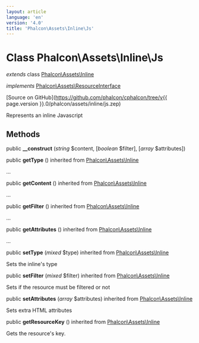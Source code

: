 ```yaml
---
layout: article
language: 'en'
version: '4.0'
title: 'Phalcon\Assets\Inline\Js'
---
```

# Class **Phalcon\Assets\Inline\Js**

*extends* class [Phalcon\Assets\Inline](Phalcon_Assets_Inline)

*implements* [Phalcon\Assets\ResourceInterface](Phalcon_Assets_ResourceInterface)

[Source on GitHub](https://github.com/phalcon/cphalcon/tree/v{{ page.version }}.0/phalcon/assets/inline/js.zep)

Represents an inline Javascript


## Methods
public  **__construct** (*string* $content, [*boolean* $filter], [*array* $attributes])





public  **getType** () inherited from [Phalcon\Assets\Inline](Phalcon_Assets_Inline)

...


public  **getContent** () inherited from [Phalcon\Assets\Inline](Phalcon_Assets_Inline)

...


public  **getFilter** () inherited from [Phalcon\Assets\Inline](Phalcon_Assets_Inline)

...


public  **getAttributes** () inherited from [Phalcon\Assets\Inline](Phalcon_Assets_Inline)

...


public  **setType** (*mixed* $type) inherited from [Phalcon\Assets\Inline](Phalcon_Assets_Inline)

Sets the inline's type



public  **setFilter** (*mixed* $filter) inherited from [Phalcon\Assets\Inline](Phalcon_Assets_Inline)

Sets if the resource must be filtered or not



public  **setAttributes** (*array* $attributes) inherited from [Phalcon\Assets\Inline](Phalcon_Assets_Inline)

Sets extra HTML attributes



public  **getResourceKey** () inherited from [Phalcon\Assets\Inline](Phalcon_Assets_Inline)

Gets the resource's key.



